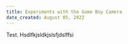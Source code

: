```yaml
---
title: Experiments with the Game Boy Camera
date_created: August 05, 2022
---
```



Test. Hsdlfkjsldkjslsfjdslffsi
